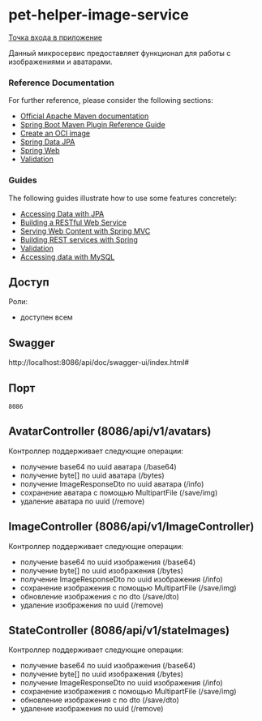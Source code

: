 # pet-helper-image-service

[Точка входа в приложение](https://github.com/vitmvit/pet-helper-api-gateway-service)

Данный микросервис предоставляет функционал для работы с изображениями и аватарами.

### Reference Documentation

For further reference, please consider the following sections:

* [Official Apache Maven documentation](https://maven.apache.org/guides/index.html)
* [Spring Boot Maven Plugin Reference Guide](https://docs.spring.io/spring-boot/docs/3.2.1/maven-plugin/reference/html/)
* [Create an OCI image](https://docs.spring.io/spring-boot/docs/3.2.1/maven-plugin/reference/html/#build-image)
* [Spring Data JPA](https://docs.spring.io/spring-boot/docs/3.2.1/reference/htmlsingle/index.html#data.sql.jpa-and-spring-data)
* [Spring Web](https://docs.spring.io/spring-boot/docs/3.2.1/reference/htmlsingle/index.html#web)
* [Validation](https://docs.spring.io/spring-boot/docs/3.2.1/reference/htmlsingle/index.html#io.validation)

### Guides

The following guides illustrate how to use some features concretely:

* [Accessing Data with JPA](https://spring.io/guides/gs/accessing-data-jpa/)
* [Building a RESTful Web Service](https://spring.io/guides/gs/rest-service/)
* [Serving Web Content with Spring MVC](https://spring.io/guides/gs/serving-web-content/)
* [Building REST services with Spring](https://spring.io/guides/tutorials/rest/)
* [Validation](https://spring.io/guides/gs/validating-form-input/)
* [Accessing data with MySQL](https://spring.io/guides/gs/accessing-data-mysql/)

## Доступ

Роли:

- доступен всем

## Swagger

http://localhost:8086/api/doc/swagger-ui/index.html#

## Порт

```text
8086
```

## AvatarController (8086/api/v1/avatars)

Контроллер поддерживает следующие операции:

- получение base64 по uuid аватара (/base64)
- получение byte[] по uuid аватара (/bytes)
- получение ImageResponseDto по uuid аватара (/info)
- сохранение аватара с помощью MultipartFile (/save/img)
- удаление аватара по uuid (/remove)

## ImageController (8086/api/v1/ImageController)

Контроллер поддерживает следующие операции:

- получение base64 по uuid изображения (/base64)
- получение byte[] по uuid изображения (/bytes)
- получение ImageResponseDto по uuid изображения (/info)
- сохранение изображения с помощью MultipartFile (/save/img)
- обновление изображения с по dto (/save/dto)
- удаление изображения по uuid (/remove)

## StateController (8086/api/v1/stateImages)

Контроллер поддерживает следующие операции:

- получение base64 по uuid изображения (/base64)
- получение byte[] по uuid изображения (/bytes)
- получение ImageResponseDto по uuid изображения (/info)
- сохранение изображения с помощью MultipartFile (/save/img)
- обновление изображения с по dto (/save/dto)
- удаление изображения по uuid (/remove)